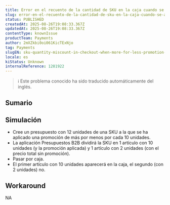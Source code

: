 ```yaml
---
title: Error en el recuento de la cantidad de SKU en la caja cuando se aplica la promoción Más por Menos en Cotizaciones B2B.
slug: error-en-el-recuento-de-la-cantidad-de-sku-en-la-caja-cuando-se-aplica-la-promocion-mas-por-menos-en-cotizaciones-b2b
status: PUBLISHED
createdAt: 2025-08-26T19:08:33.367Z
updatedAt: 2025-08-26T19:08:33.367Z
contentType: knownIssue
productTeam: Payments
author: 2mXZkbi0oi061KicTExNjo
tag: Payments
slugEN: sku-quantity-miscount-in-checkout-when-more-for-less-promotion-is-applied-in-b2b-quotes
locale: es
kiStatus: Unknown
internalReference: 1281922
---
```


>ℹ️ Este problema conocido ha sido traducido automáticamente del inglés.

## Sumario

## Simulación



- Cree un presupuesto con 12 unidades de una SKU a la que se ha aplicado una promoción de más por menos por cada 10 unidades.
- La aplicación Presupuestos B2B dividirá la SKU en 1 artículo con 10 unidades (y la promoción aplicada) y 1 artículo con 2 unidades (con el precio total sin promoción).
- Pasar por caja.
- El primer artículo con 10 unidades aparecerá en la caja, el segundo (con 2 unidades) no.

## Workaround


NA


